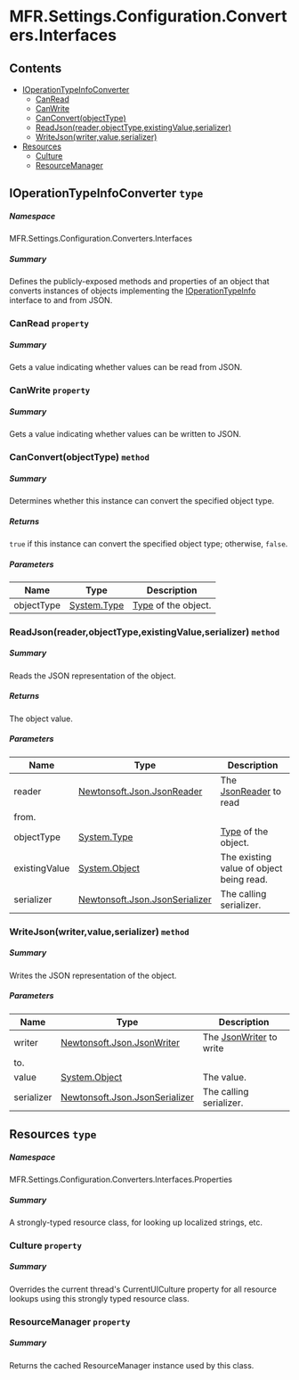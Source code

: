 <a name='assembly'></a>
# MFR.Settings.Configuration.Converters.Interfaces

## Contents

- [IOperationTypeInfoConverter](#T-MFR-Settings-Configuration-Converters-Interfaces-IOperationTypeInfoConverter 'MFR.Settings.Configuration.Converters.Interfaces.IOperationTypeInfoConverter')
  - [CanRead](#P-MFR-Settings-Configuration-Converters-Interfaces-IOperationTypeInfoConverter-CanRead 'MFR.Settings.Configuration.Converters.Interfaces.IOperationTypeInfoConverter.CanRead')
  - [CanWrite](#P-MFR-Settings-Configuration-Converters-Interfaces-IOperationTypeInfoConverter-CanWrite 'MFR.Settings.Configuration.Converters.Interfaces.IOperationTypeInfoConverter.CanWrite')
  - [CanConvert(objectType)](#M-MFR-Settings-Configuration-Converters-Interfaces-IOperationTypeInfoConverter-CanConvert-System-Type- 'MFR.Settings.Configuration.Converters.Interfaces.IOperationTypeInfoConverter.CanConvert(System.Type)')
  - [ReadJson(reader,objectType,existingValue,serializer)](#M-MFR-Settings-Configuration-Converters-Interfaces-IOperationTypeInfoConverter-ReadJson-Newtonsoft-Json-JsonReader,System-Type,System-Object,Newtonsoft-Json-JsonSerializer- 'MFR.Settings.Configuration.Converters.Interfaces.IOperationTypeInfoConverter.ReadJson(Newtonsoft.Json.JsonReader,System.Type,System.Object,Newtonsoft.Json.JsonSerializer)')
  - [WriteJson(writer,value,serializer)](#M-MFR-Settings-Configuration-Converters-Interfaces-IOperationTypeInfoConverter-WriteJson-Newtonsoft-Json-JsonWriter,System-Object,Newtonsoft-Json-JsonSerializer- 'MFR.Settings.Configuration.Converters.Interfaces.IOperationTypeInfoConverter.WriteJson(Newtonsoft.Json.JsonWriter,System.Object,Newtonsoft.Json.JsonSerializer)')
- [Resources](#T-MFR-Settings-Configuration-Converters-Interfaces-Properties-Resources 'MFR.Settings.Configuration.Converters.Interfaces.Properties.Resources')
  - [Culture](#P-MFR-Settings-Configuration-Converters-Interfaces-Properties-Resources-Culture 'MFR.Settings.Configuration.Converters.Interfaces.Properties.Resources.Culture')
  - [ResourceManager](#P-MFR-Settings-Configuration-Converters-Interfaces-Properties-Resources-ResourceManager 'MFR.Settings.Configuration.Converters.Interfaces.Properties.Resources.ResourceManager')

<a name='T-MFR-Settings-Configuration-Converters-Interfaces-IOperationTypeInfoConverter'></a>
## IOperationTypeInfoConverter `type`

##### Namespace

MFR.Settings.Configuration.Converters.Interfaces

##### Summary

Defines the publicly-exposed methods and properties of an object that converts instances of objects implementing the [IOperationTypeInfo](#T-MFR-GUI-Models-Interfaces-IOperationTypeInfo 'MFR.GUI.Models.Interfaces.IOperationTypeInfo') interface to and from JSON.

<a name='P-MFR-Settings-Configuration-Converters-Interfaces-IOperationTypeInfoConverter-CanRead'></a>
### CanRead `property`

##### Summary

Gets a value indicating whether values can be read from JSON.

<a name='P-MFR-Settings-Configuration-Converters-Interfaces-IOperationTypeInfoConverter-CanWrite'></a>
### CanWrite `property`

##### Summary

Gets a value indicating whether values can be written to JSON.

<a name='M-MFR-Settings-Configuration-Converters-Interfaces-IOperationTypeInfoConverter-CanConvert-System-Type-'></a>
### CanConvert(objectType) `method`

##### Summary

Determines whether this instance can convert the specified object type.

##### Returns

`true` if this instance can convert the specified object type; otherwise, `false`.

##### Parameters

| Name | Type | Description |
| ---- | ---- | ----------- |
| objectType | [System.Type](http://msdn.microsoft.com/query/dev14.query?appId=Dev14IDEF1&l=EN-US&k=k:System.Type 'System.Type') | [Type](http://msdn.microsoft.com/query/dev14.query?appId=Dev14IDEF1&l=EN-US&k=k:System.Type 'System.Type') of the object. |

<a name='M-MFR-Settings-Configuration-Converters-Interfaces-IOperationTypeInfoConverter-ReadJson-Newtonsoft-Json-JsonReader,System-Type,System-Object,Newtonsoft-Json-JsonSerializer-'></a>
### ReadJson(reader,objectType,existingValue,serializer) `method`

##### Summary

Reads the JSON representation of the object.

##### Returns

The object value.

##### Parameters

| Name | Type | Description |
| ---- | ---- | ----------- |
| reader | [Newtonsoft.Json.JsonReader](#T-Newtonsoft-Json-JsonReader 'Newtonsoft.Json.JsonReader') | The [JsonReader](#T-Newtonsoft-Json-JsonReader 'Newtonsoft.Json.JsonReader') to read
from. |
| objectType | [System.Type](http://msdn.microsoft.com/query/dev14.query?appId=Dev14IDEF1&l=EN-US&k=k:System.Type 'System.Type') | [Type](http://msdn.microsoft.com/query/dev14.query?appId=Dev14IDEF1&l=EN-US&k=k:System.Type 'System.Type') of the object. |
| existingValue | [System.Object](http://msdn.microsoft.com/query/dev14.query?appId=Dev14IDEF1&l=EN-US&k=k:System.Object 'System.Object') | The existing value of object being read. |
| serializer | [Newtonsoft.Json.JsonSerializer](#T-Newtonsoft-Json-JsonSerializer 'Newtonsoft.Json.JsonSerializer') | The calling serializer. |

<a name='M-MFR-Settings-Configuration-Converters-Interfaces-IOperationTypeInfoConverter-WriteJson-Newtonsoft-Json-JsonWriter,System-Object,Newtonsoft-Json-JsonSerializer-'></a>
### WriteJson(writer,value,serializer) `method`

##### Summary

Writes the JSON representation of the object.

##### Parameters

| Name | Type | Description |
| ---- | ---- | ----------- |
| writer | [Newtonsoft.Json.JsonWriter](#T-Newtonsoft-Json-JsonWriter 'Newtonsoft.Json.JsonWriter') | The [JsonWriter](#T-Newtonsoft-Json-JsonWriter 'Newtonsoft.Json.JsonWriter') to write
to. |
| value | [System.Object](http://msdn.microsoft.com/query/dev14.query?appId=Dev14IDEF1&l=EN-US&k=k:System.Object 'System.Object') | The value. |
| serializer | [Newtonsoft.Json.JsonSerializer](#T-Newtonsoft-Json-JsonSerializer 'Newtonsoft.Json.JsonSerializer') | The calling serializer. |

<a name='T-MFR-Settings-Configuration-Converters-Interfaces-Properties-Resources'></a>
## Resources `type`

##### Namespace

MFR.Settings.Configuration.Converters.Interfaces.Properties

##### Summary

A strongly-typed resource class, for looking up localized strings, etc.

<a name='P-MFR-Settings-Configuration-Converters-Interfaces-Properties-Resources-Culture'></a>
### Culture `property`

##### Summary

Overrides the current thread's CurrentUICulture property for all
  resource lookups using this strongly typed resource class.

<a name='P-MFR-Settings-Configuration-Converters-Interfaces-Properties-Resources-ResourceManager'></a>
### ResourceManager `property`

##### Summary

Returns the cached ResourceManager instance used by this class.
